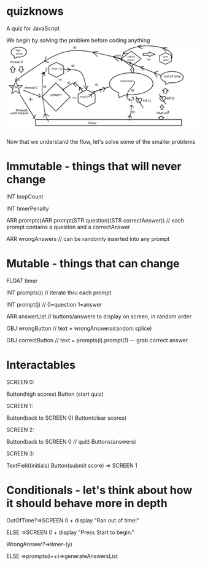 # quizknows
 A quiz for JavaScript

We begin by solving the problem before coding anything
![Solution](guessinggame.png)

Now that we understand the flow, let's solve some of the smaller problems

# Immutable - things that will never change

INT loopCount

INT timerPenalty

ARR prompts(ARR prompt(STR question)(STR correctAnswer)) // each prompt contains a question and a correctAnswer

ARR wrongAnswers // can be randomly inserted into any prompt

# Mutable - things that can change

FLOAT timer

INT prompts(i) // iterate thru each prompt

INT prompt(j) // 0=question 1=answer

ARR answerList // buttons/answers to display on screen, in random order

OBJ wrongButton // text = wrongAnswers(random splice)

OBJ correctButton // text = prompts(i).prompt(1) -- grab correct answer

# Interactables

SCREEN 0:

Button(high scores) Button (start quiz)

SCREEN 1:

Button(back to SCREEN 0) Button(clear scores)

SCREEN 2:

Button(back to SCREEN 0 // quit) Buttons(answers)

SCREEN 3:

TextField(initials) Button(submit score) => SCREEN 1

# Conditionals - let's think about how it should behave more in depth

OutOfTime?=>SCREEN 0 + display "Ran out of time!"

ELSE =>SCREEN 0 + display "Press Start to begin."

WrongAnswer?=>timer-(y)

ELSE =>prompts(i++)=>generateAnswersList





